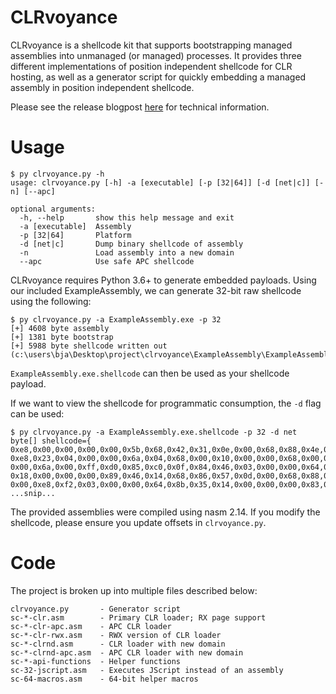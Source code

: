 # CLRvoyance

CLRvoyance is a shellcode kit that supports bootstrapping managed assemblies into unmanaged (or managed) processes. It provides three different implementations of position independent shellcode for CLR hosting, as well as a generator script for quickly embedding a managed assembly in position independent shellcode.

Please see the release blogpost [here](https://www.accenture.com/us-en/blogs/cyber-defense/clrvoyance-loading-managed-code-into-unmanaged-processes) for technical information.

# Usage

```
$ py clrvoyance.py -h
usage: clrvoyance.py [-h] -a [executable] [-p [32|64]] [-d [net|c]] [-n] [--apc]

optional arguments:
  -h, --help       show this help message and exit
  -a [executable]  Assembly
  -p [32|64]       Platform
  -d [net|c]       Dump binary shellcode of assembly
  -n               Load assembly into a new domain
  --apc            Use safe APC shellcode
```

CLRvoyance requires Python 3.6+ to generate embedded payloads. Using our included ExampleAssembly, we can generate 32-bit raw shellcode using the following:

```
$ py clrvoyance.py -a ExampleAssembly.exe -p 32
[+] 4608 byte assembly
[+] 1381 byte bootstrap
[+] 5988 byte shellcode written out (c:\users\bja\Desktop\project\clrvoyance\ExampleAssembly\ExampleAssembly\bin\Debug\ExampleAssembly.exe.shellcode)
```

`ExampleAssembly.exe.shellcode` can then be used as your shellcode payload.

If we want to view the shellcode for programmatic consumption, the `-d` flag can be used:

```
$ py clrvoyance.py -a ExampleAssembly.exe.shellcode -p 32 -d net
byte[] shellcode={
0xe8,0x00,0x00,0x00,0x00,0x5b,0x68,0x42,0x31,0x0e,0x00,0x68,0x88,0x4e,0x0d,0x00,
0xe8,0x23,0x04,0x00,0x00,0x6a,0x04,0x68,0x00,0x10,0x00,0x00,0x68,0x00,0x03,0x00,
0x00,0x6a,0x00,0xff,0xd0,0x85,0xc0,0x0f,0x84,0x46,0x03,0x00,0x00,0x64,0x8b,0x35,
0x18,0x00,0x00,0x00,0x89,0x46,0x14,0x68,0x86,0x57,0x0d,0x00,0x68,0x88,0x4e,0x0d,
0x00,0xe8,0xf2,0x03,0x00,0x00,0x64,0x8b,0x35,0x14,0x00,0x00,0x00,0x83,0xc6,0x38,
...snip...
```

The provided assemblies were compiled using nasm 2.14. If you modify the shellcode, please ensure you update offsets in `clrvoyance.py`. 

# Code 

The project is broken up into multiple files described below:

```
clrvoyance.py  	    - Generator script
sc-*-clr.asm 	    - Primary CLR loader; RX page support
sc-*-clr-apc.asm    - APC CLR loader
sc-*-clr-rwx.asm    - RWX version of CLR loader
sc-*-clrnd.asm      - CLR loader with new domain
sc-*-clrnd-apc.asm  - APC CLR loader with new domain
sc-*-api-functions  - Helper functions
sc-32-jscript.asm   - Executes JScript instead of an assembly
sc-64-macros.asm    - 64-bit helper macros
```